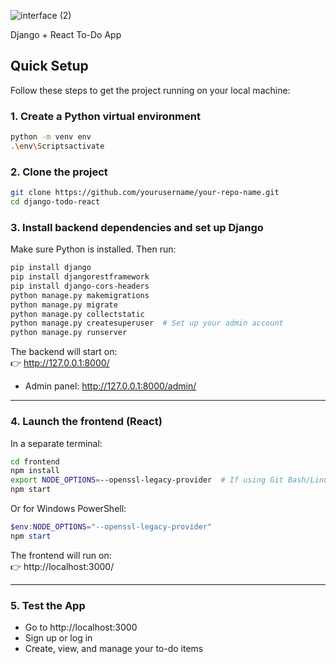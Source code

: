 
![interface (2)](https://github.com/user-attachments/assets/a2c89a95-b773-4d78-8361-14b4db8855b2)



 Django + React To-Do App

## Quick Setup

Follow these steps to get the project running on your local machine:

### 1. Create a Python virtual environment

```bash
python -m venv env
.\env\Scriptsactivate
```

### 2. Clone the project

```bash
git clone https://github.com/yourusername/your-repo-name.git
cd django-todo-react
```

### 3. Install backend dependencies and set up Django

Make sure Python is installed. Then run:

```bash
pip install django
pip install djangorestframework
pip install django-cors-headers
python manage.py makemigrations
python manage.py migrate
python manage.py collectstatic
python manage.py createsuperuser  # Set up your admin account
python manage.py runserver
```

The backend will start on:  
👉 http://127.0.0.1:8000/

- Admin panel: http://127.0.0.1:8000/admin/

---

### 4. Launch the frontend (React)

In a separate terminal:

```bash
cd frontend
npm install
export NODE_OPTIONS=--openssl-legacy-provider  # If using Git Bash/Linux
npm start
```

Or for Windows PowerShell:

```powershell
$env:NODE_OPTIONS="--openssl-legacy-provider"
npm start
```

The frontend will run on:  
👉 http://localhost:3000/

---

### 5. Test the App

- Go to http://localhost:3000
- Sign up or log in
- Create, view, and manage your to-do items
